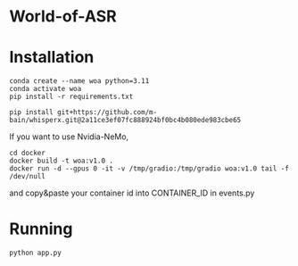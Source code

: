 # World-of-ASR


# Installation


```
conda create --name woa python=3.11
conda activate woa
pip install -r requirements.txt
```
```
pip install git+https://github.com/m-bain/whisperx.git@2a11ce3ef07fc888924bf0bc4b080ede983cbe65
```

If you want to use Nvidia-NeMo,
```
cd docker
docker build -t woa:v1.0 .
docker run -d --gpus 0 -it -v /tmp/gradio:/tmp/gradio woa:v1.0 tail -f /dev/null

```
and copy&paste your container id into CONTAINER_ID in events.py 

# Running

```
python app.py
```


